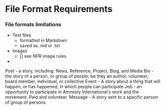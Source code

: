 File Format Requirements
======================================

### File formats limitations

- Text files
    - formatted in Markdown
    - saved as .md or .txt
- Images
    - [] see NPR image rules
- 


Post - a story, including: News, Reference, Project, Blog, and Media
Bio - the story of a person, or group of people; be they an author, volunteer, board member, individual, or collective
Event - A story about a thing that will happen, or has happened, in which people can participate
Job - an opportunity to participate in Amnesty International's work and the movement. Paid and volunteer.
Message - A story sent to a specific person of group of persons
